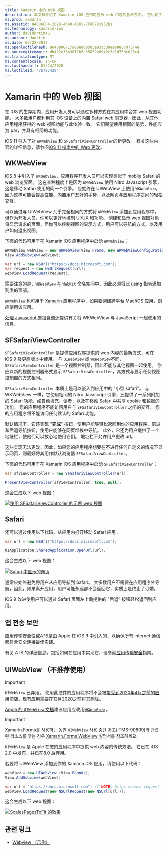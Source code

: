 ```yaml
---
title: Xamarin 中的 Web 视图
description: 本文档介绍了 Xamarin iOS 应用可显示 web 内容的各种方式。 它讨论了 WKWebView、SFSafariViewController、Safari 和应用传输安全性。
ms.prod: xamarin
ms.assetid: 84886CF4-2B2B-4540-AD92-7F0B791952D1
ms.technology: xamarin-ios
author: davidortinau
ms.author: daortin
ms.date: 03/22/2017
ms.openlocfilehash: 8640800717a88e800503e93c339eeb080707374e
ms.sourcegitcommit: db422e33438f1b5c55852e6942c3d1d75dc025c4
ms.translationtype: MT
ms.contentlocale: zh-CN
ms.lasthandoff: 01/24/2020
ms.locfileid: "76725429"
---
```

# <a name="web-views-in-xamarinios"></a>Xamarin 中的 Web 视图

在 iOS 的生存期内，应用开发人员可以通过多种方式在其应用中合并 web 视图功能。 大多数用户都利用其 iOS 设备上的内置 Safari web 浏览器，因此，从其他应用程序获得的 web 视图功能与此体验一致。 它们期望使用相同的笔势，性能应为 par，并具有相同的功能。

iOS 11 引入了对 `WKWebView` 和 `SFSafariViewController`的新更改。 有关这些内容的详细信息，请参阅[iOS 11 指南中的 Web 更改](~/ios/platform/introduction-to-ios11/web.md)。

## <a name="wkwebview"></a>WKWebView

iOS 8 中引入了 `WKWebView`，应用程序开发人员可以实现类似于 mobile Safari 的 web 浏览界面。 这在某种程度上是因为 `WKWebView` 使用 Nitro Javascript 引擎，这是移动 Safari 使用的同一个引擎。 应始终在 UIWebView 上使用 `WKWebView`，因为这样可能会提高性能、内置用户友好的手势，以及网页与应用程序之间的轻松交互。

可以通过与 UIWebView 几乎完全相同的方式将 `WKWebView` 添加到应用程序中，但作为开发人员，你可以更好地控制 UI/UX 和功能。 创建和显示 web 视图对象将显示请求的页面，但你可以控制视图的显示方式、用户可以导航的方式，以及用户如何退出视图。  

下面的代码可用于在 Xamarin iOS 应用程序中启动 `WKWebView`：

```csharp
WKWebView webView = new WKWebView(View.Frame, new WKWebViewConfiguration());
View.AddSubview(webView);

var url = new NSUrl("https://docs.microsoft.com");
var request = new NSUrlRequest(url);
webView.LoadRequest(request);
```

需要注意的是，`WKWebView` 在 `WebKit` 命名空间中，因此必须将此 using 指令添加到类的顶部。

`WKWebView` 也可用于 Xamarin 应用程序中，如果要创建跨平台 Mac/iOS 应用，则应使用该应用。

[处理 Javascript 警报](https://github.com/xamarin/recipes/tree/master/Recipes/ios/content_controls/web_view/handle_javascript_alerts)食谱还提供有关将 WKWebView 与 JavaScript 一起使用的信息。

## <a name="sfsafariviewcontroller"></a>SFSafariViewController

 `SFSafariViewController` 是提供应用程序提供的 web 内容的最新方式，可在 iOS 9 及更高版本中使用。 与 `UIWebView` 或 `WKWebView`不同，`SFSafariViewController` 是一个视图控制器，因此不能与其他视图一起使用。 你应以新的视图控制器形式显示 `SFSafariViewController`，其方式与显示任何视图控制器的方式相同。

 `SFSafariViewController` 本质上是可以嵌入到应用中的 "小型 safari"。 与 WKWebView 一样，它使用相同的 Nitro Javascript 引擎，还提供了一系列附加的 Safari 功能，如自动填充、读者，以及在移动 Safari 中共享 cookie 和数据的功能。 您的应用程序不能访问用户与 `SFSafariViewController` 之间的交互。 您的应用程序将不能访问任何默认的 Safari 功能。

默认情况下，它还实现 "**完成**" 按钮，使用户能够轻松返回到你的应用程序、前进和后退导航按钮，使用户能够在网页堆栈中导航。 此外，它还为用户提供了一个地址栏，使他们可以放心地使用它们。 地址栏不允许用户更改 url。

这些实现无法更改，因此，如果您的应用程序想要在不进行任何自定义的情况下显示网页，则最好将其用作默认浏览器 `SFSafariViewController`。

下面的代码可用于在 Xamarin iOS 应用程序中启动 `SFSafariViewController`：

```csharp
var sfViewController = new SFSafariViewController(url);

PresentViewController(sfViewController, true, null);
```

这会生成以下 web 视图：

[![使用 SFSafariViewController 的示例 web 视图](webview-images/sfsafariviewcontroller.png)](webview-images/sfsafariviewcontroller.png#lightbox)

## <a name="safari"></a>Safari

还可以通过使用以下代码，从应用内打开移动 Safari 应用：

```csharp
var url = new NSUrl("https://docs.microsoft.com");

UIApplication.SharedApplication.OpenUrl(url);
```

这会生成以下 web 视图：

[![Safari 中显示的网页](webview-images/safari.png)](webview-images/safari.png#lightbox)

通常应始终避免将用户从应用导航到 Safari。 大多数用户不需要在应用程序外导航，因此，如果离开应用，用户可能永远都不会返回它，实质上是终止了订婚。

iOS 9 改进使用户可以通过 Safari 页面左上角提供的 "后退" 按钮轻松返回到应用。

## <a name="app-transport-security"></a>앱 전송 보안

应用传输安全性或*ATS*是由 Apple 在 iOS 9 中引入的，以确保所有 internet 通信都符合安全连接最佳实践。

有关 ATS 的详细信息，包括如何在应用中实现它，请参阅[应用传输安全](~/ios/app-fundamentals/ats.md)指南。

## <a name="uiwebview-deprecated"></a>UIWebView （不推荐使用）

> [!IMPORTANT]
> `UIWebView` 已弃用。 使用此控件的应用程序将不会被[接受到2020年4月之前的应用商店，现有应用需要在12月2020之前将其删除](https://developer.apple.com/news/?id=12232019b)。
>
> [Apple 的 `UIWebView` 文档](https://developer.apple.com/documentation/uikit/uiwebview)建议应用应改用[`WKWebView`](#wkwebview) 。

> [!IMPORTANT]
> Xamarin.Forms를 사용하는 동안 `UIWebView` 사용 중단 경고(ITMS-90809)와 관련된 리소스를 찾는 경우 [Xamarin.Forms WebView](~/xamarin-forms/user-interface/webview.md#uiwebview-deprecation-and-app-store-rejection-itms-90809) 설명서를 참조하세요.

`UIWebView` 是 Apple 在您的应用程序中提供 web 内容的传统方法。 它已在 iOS 2.0 中发布，并已在8.0 后弃用。

若要将 UIWebView 添加到你的 Xamarin iOS 应用，请使用以下代码：

```csharp
webView = new UIWebView (View.Bounds);
View.AddSubview(webView);

var url = "https://docs.microsoft.com"; // NOTE: https secure request
webView.LoadRequest(new NSUrlRequest(new NSUrl(url)));
```

这会生成以下 web 视图：

[![ScalesPagesToFit 的效果](webview-images/webview.png)](webview-images/webview.png#lightbox)

## <a name="related-links"></a>관련 링크

- [Webview （示例）](https://docs.microsoft.com/samples/xamarin/ios-samples/webview)
